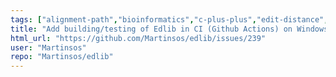 ```yaml
---
tags: ["alignment-path","bioinformatics","c-plus-plus","edit-distance","levehnstein-distance","library","python","sequence-alignment","windows"]
title: "Add building/testing of Edlib in CI (Github Actions) on Windows"
html_url: "https://github.com/Martinsos/edlib/issues/239"
user: "Martinsos"
repo: "Martinsos/edlib"
---
```


